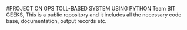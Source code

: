 #PROJECT ON GPS TOLL-BASED SYSTEM USING PYTHON
Team BIT GEEKS, This is a public repository and it includes all the necessary code base, documentation, output records etc.

